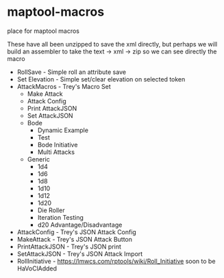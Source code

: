 # maptool-macros
place for maptool macros

These have all been unzipped to save the xml directly, but perhaps we will
build an assembler to take the text -> xml -> zip so we can see directly the
macro 

* RollSave - Simple roll an attribute save
* Set Elevation - Simple set/clear elevation on selected token
* AttackMacros - Trey's Macro Set
  * Make Attack
  * Attack Config
  * Print AttackJSON
  * Set AttackJSON
  * Bode
    * Dynamic Example
    * Test
    * Bode Initiative
    * Multi Attacks
  * Generic
    * 1d4
    * 1d6
    * 1d8
    * 1d10
    * 1d12
    * 1d20
    * Die Roller
    * Iteration Testing
    * d20 Advantage/Disadvantage
* AttackConfig - Trey's JSON Attack Config
* MakeAttack - Trey's JSON Attack Button
* PrintAttackJSON - Trey's JSON print
* SetAttackJSON - Trey's JSON Attack Import
* RollInitiative - https://lmwcs.com/rptools/wiki/Roll_Initiative soon to be HaVoClAdded

